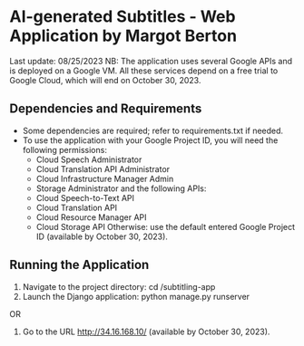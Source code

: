# AI-generated Subtitles - Web Application by Margot Berton

Last update: 08/25/2023
NB: The application uses several Google APIs and is deployed on a Google VM. All these services depend on a free trial to Google Cloud, which will end on October 30, 2023.


## Dependencies and Requirements

* Some dependencies are required; refer to requirements.txt if needed.
* To use the application with your Google Project ID, you will need the following permissions:
	- Cloud Speech Administrator
	- Cloud Translation API Administrator
	- Cloud Infrastructure Manager Admin
	- Storage Administrator
  and the following APIs:
  	- Cloud Speech-to-Text API
  	- Cloud Translation API
  	- Cloud Resource Manager API
  	- Cloud Storage API
  Otherwise: use the default entered Google Project ID (available by October 30, 2023).


## Running the Application

1. Navigate to the project directory: cd <path-to-subtitling-app>/subtitling-app
2. Launch the Django application: python manage.py runserver

OR

1. Go to the URL http://34.16.168.10/ (available by October 30, 2023).
